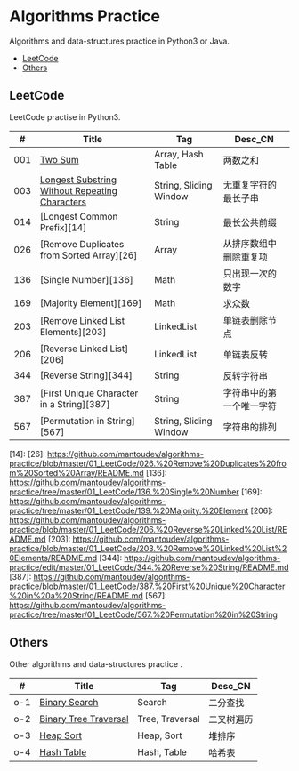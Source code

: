 # Algorithms Practice
Algorithms and data-structures practice in Python3 or Java.
- [LeetCode](#LeetCode)
- [Others](#Others)

## LeetCode
LeetCode practise in Python3.

| #   | Title                                               | Tag                    | Desc_CN                  |
| --- | --------------------------------------------------- | ---------------------- | ------------------------ |
| 001 | [Two Sum][1]                                        | Array, Hash Table      | 两数之和                 |
| 003 | [Longest Substring Without Repeating Characters][3] | String, Sliding Window | 无重复字符的最长子串     |
| 014 | [Longest Common Prefix][14]                         | String                 | 最长公共前缀             |
| 026 | [Remove Duplicates from Sorted Array][26]           | Array                  | 从排序数组中删除重复项   |
| 136 | [Single Number][136]                                | Math                   | 只出现一次的数字         |
| 169 | [Majority Element][169]                             | Math                   | 求众数                   |
| 203 | [Remove Linked List Elements][203]                  | LinkedList             | 单链表删除节点           |
| 206 | [Reverse Linked List][206]                          | LinkedList             | 单链表反转               |
| 344 | [Reverse String][344]                               | String                 | 反转字符串               |
| 387 | [First Unique Character in a String][387]           | String                 | 字符串中的第一个唯一字符 |
| 567 | [Permutation in String][567]                        | String, Sliding Window | 字符串的排列             |


[1]: https://github.com/mantoudev/algorithms-practice/tree/master/01_LeetCode/001.%20Two%20Sum
[3]: https://github.com/mantoudev/algorithms-practice/tree/master/01_LeetCode/003.%20Longest%20Substring%20Without%20Repeating%20Characters
[14]:
[26]: https://github.com/mantoudev/algorithms-practice/blob/master/01_LeetCode/026.%20Remove%20Duplicates%20from%20Sorted%20Array/README.md
[136]: https://github.com/mantoudev/algorithms-practice/tree/master/01_LeetCode/136.%20Single%20Number
[169]: https://github.com/mantoudev/algorithms-practice/tree/master/01_LeetCode/139.%20Majority.%20Element
[206]: https://github.com/mantoudev/algorithms-practice/blob/master/01_LeetCode/206.%20Reverse%20Linked%20List/README.md
[203]: https://github.com/mantoudev/algorithms-practice/blob/master/01_LeetCode/203.%20Remove%20Linked%20List%20Elements/README.md
[344]: https://github.com/mantoudev/algorithms-practice/edit/master/01_LeetCode/344.%20Reverse%20String/README.md
[387]: https://github.com/mantoudev/algorithms-practice/blob/master/01_LeetCode/387.%20First%20Unique%20Character%20in%20a%20String/README.md
[567]: https://github.com/mantoudev/algorithms-practice/tree/master/01_LeetCode/567.%20Permutation%20in%20String

## Others
Other algorithms and data-structures practice .

| #   | Title                        | Tag             | Desc_CN    |
| --- | ---------------------------- | --------------- | ---------- |
| o-1 | [Binary Search][o-1]         | Search          | 二分查找   |
| o-2 | [Binary Tree Traversal][o-2] | Tree, Traversal | 二叉树遍历 |
| o-3 | [Heap Sort][o-3]             | Heap, Sort      | 堆排序     |
| o-4 | [Hash Table][o-4]            | Hash, Table     | 哈希表     |


[o-1]: https://github.com/mantoudev/algorithms-practice/blob/master/02_Others/%E4%BA%8C%E5%88%86%E6%9F%A5%E6%89%BE/README.md
[o-2]: https://github.com/mantoudev/algorithms-practice/blob/master/02_Others/0-2.%20%E4%BA%8C%E5%8F%89%E6%A0%91%E9%81%8D%E5%8E%86%20/README.md
[o-3]: https://github.com/mantoudev/algorithms-practice/blob/master/02_Others/0-3.%20%E5%A0%86%E6%8E%92%E5%BA%8F/README.md
[o-4]: https://github.com/mantoudev/algorithms-practice/blob/master/02_Others/o-4.%20Hash%E8%A1%A8/README.md
